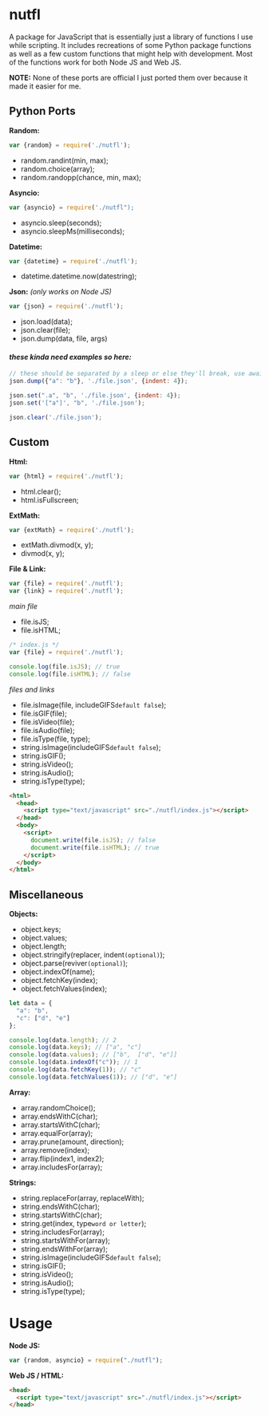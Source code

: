 # nutfl
A package for JavaScript that is essentially just a library of functions I use while scripting. It includes recreations of some Python package functions as well as a few custom functions that might help with development. Most of the functions work for both Node JS and Web JS.


**NOTE:** None of these ports are official I just ported them over because it made it easier for me.

## Python Ports
**Random:**
```js
var {random} = require('./nutfl');
```
- random.randint(min, max);
- random.choice(array);
- random.randopp(chance, min, max);

**Asyncio:**
```js
var {asyncio} = require('./nutfl");
```
- asyncio.sleep(seconds);
- asyncio.sleepMs(milliseconds);

**Datetime:**
```js
var {datetime} = require('./nutfl');
```
- datetime.datetime.now(datestring);

**Json:**
*(only works on Node JS)*
```js
var {json} = require('./nutfl');
```
- json.load(data);
- json.clear(file);
- json.dump(data, file, args)
#### *these kinda need examples so here:* 
```js
// these should be separated by a sleep or else they'll break, use await asyncio.sleepMs(5); that should work
json.dump({"a": "b"}, './file.json', {indent: 4});

json.set(".a", "b", './file.json', {indent: 4});
json.set('["a"]', "b", './file.json');

json.clear('./file.json');
```

## Custom
**Html:**
```js
var {html} = require('./nutfl');
```
- html.clear();
- html.isFullscreen;

**ExtMath:**
```js
var {extMath} = require('./nutfl');
```
- extMath.divmod(x, y);
- divmod(x, y);

**File & Link:**
```js
var {file} = require('./nutfl');
var {link} = require('./nutfl');
```
*main file*
- file.isJS;
- file.isHTML;
```js
/* index.js */
var {file} = require('./nutfl');

console.log(file.isJS); // true
console.log(file.isHTML); // false
```
*files and links*
- file.isImage(file, includeGIFS`default false`);
- file.isGIF(file);
- file.isVideo(file);
- file.isAudio(file);
- file.isType(file, type);
- string.isImage(includeGIFS`default false`);
- string.isGIF();
- string.isVideo();
- string.isAudio();
- string.isType(type);
```html
<html>
  <head>
    <script type="text/javascript" src="./nutfl/index.js"></script>
  </head>
  <body>
    <script>
      document.write(file.isJS); // false
      document.write(file.isHTML); // true
    </script>
  </body>
</html>
```

## Miscellaneous
**Objects:**
- object.keys;
- object.values;
- object.length;
- object.stringify(replacer, indent`(optional)`);
- object.parse(reviver`(optional)`);
- object.indexOf(name);
- object.fetchKey(index);
- object.fetchValues(index);
```js
let data = {
  "a": "b",
  "c": ["d", "e"]
};

console.log(data.length); // 2
console.log(data.keys); // ["a", "c"]
console.log(data.values); // ["b",  ["d", "e"]]
console.log(data.indexOf("c")); // 1
console.log(data.fetchKey(1)); // "c"
console.log(data.fetchValues(1)); // ["d", "e"]
```

**Array:**
- array.randomChoice();
- array.endsWithC(char);
- array.startsWithC(char);
- array.equalFor(array);
- array.prune(amount, direction);
- array.remove(index);
- array.flip(index1, index2);
- array.includesFor(array);

**Strings:**
- string.replaceFor(array, replaceWith);
- string.endsWithC(char);
- string.startsWithC(char);
- string.get(index, type`word or letter`);
- string.includesFor(array);
- string.startsWithFor(array);
- string.endsWithFor(array);
- string.isImage(includeGIFS`default false`);
- string.isGIF();
- string.isVideo();
- string.isAudio();
- string.isType(type);

# Usage
**Node JS:**
```js
var {random, asyncio} = require("./nutfl");
```

**Web JS / HTML:**
```html
<head>
  <script type="text/javascript" src="./nutfl/index.js"></script>
</head>
```
